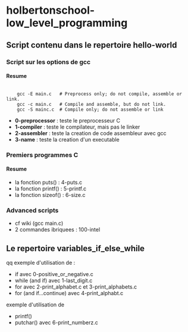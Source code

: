 # holbertonschool-low_level_programming

## Script contenu dans le repertoire hello-world

### Script sur les options de gcc
#### Resume

<code>
    gcc -E main.c   # Preprocess only; do not compile, assemble or link.
    gcc -c main.c   # Compile and assemble, but do not link.
    gcc -S mainc.c  # Compile only; do not assemble or link
</code>


- **0-preprocessor** : teste le preprocesseur C
- **1-compiler** : teste le compilateur, mais pas le linker
- **2-assembler** : teste la creation de code assembleur avec gcc
- **3-name** : teste la creation d'un executable

### Premiers programmes C
#### Resume

- la fonction puts() : 4-puts.c
- la fonction printf() : 5-printf.c
- la fonction sizeof() : 6-size.c

### Advanced scripts

- cf wiki (gcc main.c)
- 2 commandes ibriquees : 100-intel

## Le repertoire variables_if_else_while

qq exemple d'utilisation de :
- if avec 0-positive_or_negative.c 
- while (and if) avec 1-last_digit.c
- for avec 2-print_alphabet.c et 3-print_alphabets.c
- for (and if...continue) avec 4-print_alphabt.c

exemple d'utilisation de
- printf()
- putchar() avec 6-print_numberz.c
